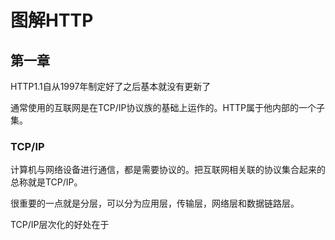 # 图解HTTP
## 第一章
HTTP1.1自从1997年制定好了之后基本就没有更新了

通常使用的互联网是在TCP/IP协议族的基础上运作的。HTTP属于他内部的一个子集。

### TCP/IP
计算机与网络设备进行通信，都是需要协议的。把互联网相关联的协议集合起来的总称就是TCP/IP。

很重要的一点就是分层，可以分为应用层，传输层，网络层和数据链路层。

TCP/IP层次化的好处在于

